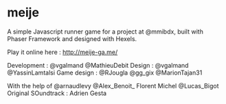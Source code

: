 # meije
A simple Javascript runner game for a project at @mmibdx, built with Phaser Framework and designed with Hexels.

Play it online here : http://meije-ga.me/

Development : @vgalmand @MathieuDebit
Design : @vgalmand @YassinLamtalsi
Game design : @RJougla @gg_gix @MarionTajan31

With the help of @arnaudlevy @Alex_Benoit_ Florent Michel @Lucas_Bigot 
Original SOundtrack : Adrien Gesta
